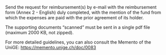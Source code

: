 Send the request for reimbursement(s) by e-mail with the reimbursement form (Annex 2 - English) duly completed, with the mention of the fund from which the expenses are paid with the prior agreement of its holder.

The supporting documents “scanned” must be sent in a single pdf file (maximum 2000 KB, not zipped).
 
For more detailed guidelines, you can also consult the Memento of the UniGE: https://memento.unige.ch/doc/0083

